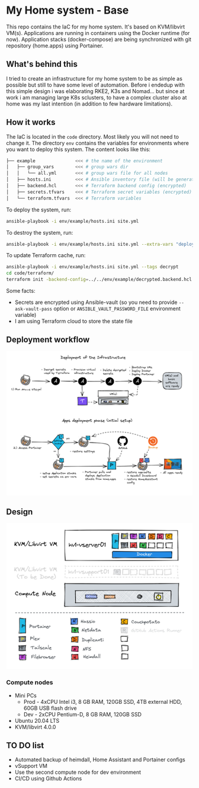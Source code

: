 # My Home system - Base

This repo contains the IaC for my home system. It's based on KVM/libvirt VM(s). Applications are running in containers using the Docker runtime (for now). Application stacks (docker-compose) are being synchronized with git repository (home.apps) using Portainer.

## What's behind this

I tried to create an infrastructure for my home system to be as simple as possible but still to have some level of automation. Before i endedup with this simple design i was elaborating RKE2, K3s and Nomad... but since at work i am managing large K8s sclusters, to have a complex cluster also at home was my last intention (in addition to few hardware limitations).

## How it works

The IaC is located in the `code` directory. Most likely you will not need to change it. The directory `env` contains the variables for environments where you want to deploy this system. The content looks like this:

```sh
├── example               <<< # the name of the environment
│   ├── group_vars        <<< # group wars dir
│   │   └── all.yml       <<< # group wars file for all nodes
│   ├── hosts.ini         <<< # Ansible inventory file (will be generated during the run)
│   ├── backend.hcl       <<< # Terraform backend config (encrypted)
│   ├── secrets.tfvars    <<< # Terraform secret variables (encrypted)
│   └── terraform.tfvars  <<< # Terraform variables
```

To deploy the system, run:

```sh
ansible-playbook -i env/example/hosts.ini site.yml
```

To destroy the system, run:

```sh
ansible-playbook -i env/example/hosts.ini site.yml --extra-vars "deployment=absent"
```

To update Terraform cache, run:

```sh
ansible-playbook -i env/example/hosts.ini site.yml --tags decrypt
cd code/terraform/
terraform init -backend-config=../../env/example/decrypted.backend.hcl -reconfigure
```

Some facts:
- Secrets are encrypted using Ansible-vault (so you need to provide `--ask-vault-pass` option or `ANSIBLE_VAULT_PASSWORD_FILE` environment variable)
- I am using Terraform cloud to store the state file

## Deployment workflow

![](./workflow.png)

## Design

![](./architecture.png)


### Compute nodes

- Mini PCs
  - Prod - 4xCPU Intel i3, 8 GB RAM, 120GB SSD, 4TB external HDD, 60GB USB flash drive
  - Dev - 2xCPU Pentium-D, 8 GB RAM, 120GB SSD
- Ubuntu 20.04 LTS
- KVM/libvirt 4.0.0

## TO DO list

- Automated backup of heimdall, Home Assistant and Portainer configs
- vSupport VM
- Use the second compute node for dev environment
- CI/CD using Github Actions
